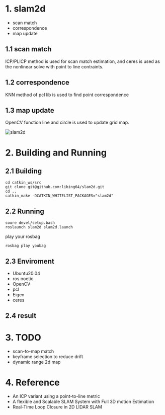 # 1. slam2d
* scan match
* correspondence
* map update


## 1.1 scan match
ICP/PLICP method is used for scan match estimation, and ceres is used as the nonlinear solve with point to line contraints.

## 1.2 correspondence
KNN method of pcl lib is used to find point correspondence

## 1.3 map update
OpenCV function line and circle is used to update grid map.


![slam2d](https://github.com/libing64/slam2d/blob/master/image/slam2d.png) 

# 2. Building and Running
## 2.1 Building
```
cd catkin_ws/src
git clone git@github.com:libing64/slam2d.git
cd ..
catkin_make -DCATKIN_WHITELIST_PACKAGES="slam2d"
```


## 2.2 Running
```
soure devel/setup.bash
roslaunch slam2d slam2d.launch
```

play your rosbag
```
rosbag play youbag
```

## 2.3 Enviroment
* Ubuntu20.04 
* ros noetic
* OpenCV
* pcl
* Eigen
* ceres

## 2.4 result

# 3. TODO
* scan-to-map match
* keyframe selection to reduce drift
* dynamic range 2d map

# 4. Reference
* An ICP variant using a point-to-line metric
* A flexible and Scalable SLAM System with Full 3D motion Estimation
* Real-Time Loop Closure in 2D LIDAR SLAM